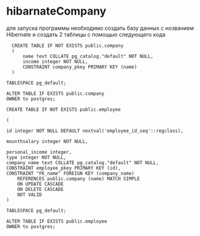 # hibarnateCompany
для запуска программы необходимо создать базу данных с нозванием Hibernate и создать 2 таблицы с помощью следующего кода

      CREATE TABLE IF NOT EXISTS public.company
      (
          name text COLLATE pg_catalog."default" NOT NULL,
          income integer NOT NULL,
          CONSTRAINT company_pkey PRIMARY KEY (name)
      )

    TABLESPACE pg_default;
    
    ALTER TABLE IF EXISTS public.company
    OWNER to postgres;

    CREATE TABLE IF NOT EXISTS public.employee

    (

    id integer NOT NULL DEFAULT nextval('employee_id_seq'::regclass),
    
    mounthsalary integer NOT NULL,
    
    personal_income integer,
    type integer NOT NULL,
    company_name text COLLATE pg_catalog."default" NOT NULL,
    CONSTRAINT employee_pkey PRIMARY KEY (id),
    CONSTRAINT "FK_name" FOREIGN KEY (company_name)
        REFERENCES public.company (name) MATCH SIMPLE
        ON UPDATE CASCADE
        ON DELETE CASCADE
        NOT VALID 
    )

    TABLESPACE pg_default;
        
    ALTER TABLE IF EXISTS public.employee    
    OWNER to postgres;
